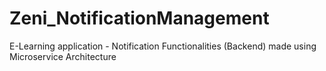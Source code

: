 # Zeni_NotificationManagement
E-Learning application - Notification Functionalities (Backend) made using Microservice Architecture 
